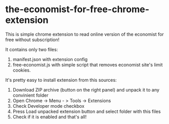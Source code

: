 the-economist-for-free-chrome-extension
=======================================

This is simple chrome extension to read online version of the economist for free without subscription!

It contains only two files: 
1. manifest.json with extension config
2. free-economist.js with simple script that removes economist site's limit cookies.

It's pretty easy to install extension from this sources:
1. Download ZIP archive (button on the right panel) and unpack it to any convinient folder
2. Open Chrome -> Menu - > Tools -> Extensions
3. Check Developer mode checkbox
4. Press Load unpacked extension button and select folder with this files
5. Check if it is enabled and that's all!
